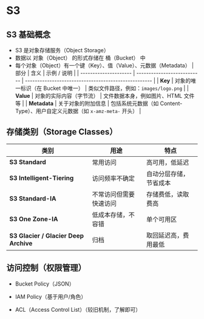 # S3

## S3 基础概念

- S3 是对象存储服务（Object Storage）
- 数据以 对象（Object） 的形式存储在 桶（Bucket） 中
- 每个对象（Object）有一个键（Key）、值（Value）、元数据（Metadata）
  | 部分 | 含义 | 示例 / 说明 |
  | --------------------- | --------------------------- | ---------------------------------------------------- |
  | **Key** | 对象的唯一标识（在 Bucket 中唯一） | 类似文件路径，例如：`images/logo.png` |
  | **Value** | 对象的实际内容（字节流） | 文件数据本身，例如图片、HTML 文件等 |
  | **Metadata** | 关于对象的附加信息 | 包括系统元数据（如 Content-Type）、用户自定义元数据（如 `x-amz-meta-` 开头） |

## 存储类别（Storage Classes）

| 类别                                  | 用途                   | 特点                   |
| ------------------------------------- | ---------------------- | ---------------------- |
| **S3 Standard**                       | 常用访问               | 高可用，低延迟         |
| **S3 Intelligent-Tiering**            | 访问频率不确定         | 自动分层存储，节省成本 |
| **S3 Standard-IA**                    | 不常访问但需要快速访问 | 存储费低，读取费高     |
| **S3 One Zone-IA**                    | 低成本存储，不容错     | 单个可用区             |
| **S3 Glacier / Glacier Deep Archive** | 归档                   | 取回延迟高，费用最低   |

## 访问控制（权限管理）

- Bucket Policy（JSON）

- IAM Policy（基于用户/角色）

- ACL（Access Control List）（较旧机制，了解即可）
